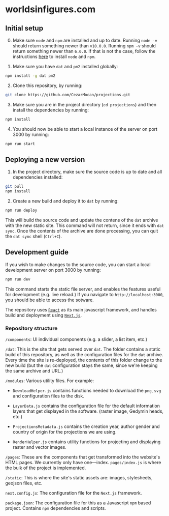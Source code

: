 # worldsinfigures.com

## Initial setup

0. Make sure `node` and `npm` are installed and up to date. Running `node -v` should return something newer than `v10.0.0`. Running `npm -v` should return something newer than `6.0.0`. If that is not the case, follow the instructions [here](https://nodejs.org/en/download/package-manager/) to install `node` and `npm`.

1. Make sure you have `dat` and `pm2` installed globally:

```sh
npm install -g dat pm2
```

2. Clone this repository, by running:

```sh
git clone https://github.com/CezarMocan/projections.git
```

3. Make sure you are in the project directory (`cd projections`) and then install the dependencies by running:

```sh
npm install
```

4. You should now be able to start a local instance of the server on port 3000 by running:

```sh
npm run start
```

## Deploying a new version

1. In the project directory, make sure the source code is up to date and all dependencies installed:

```sh
git pull
npm install
```

2. Create a new build and deploy it to `dat` by running:

```sh
npm run deploy
```

This will build the source code and update the contens of the `dat` archive with the new static site. This command will not return, since it ends with `dat sync`. Once the contents of the archive are done processing, you can quit the `dat sync` shell (`Ctrl+C`).


## Development guide

If you wish to make changes to the source code, you can start a local development server on port 3000 by running:

```sh
npm run dev
```

This command starts the static file server, and enables the features useful for development (e.g. live reload.) If you navigate to `http://localhost:3000`, you should be able to access the sotware.

The repository uses [`React`](https://reactjs.org/) as its main javascript framework, and handles build and deployment using [`Next.js`](https://nextjs.org/).

### Repository structure

`/components`: UI individual components (e.g. a slider, a list item, etc.)

`/dat`: This is the site that gets served over `dat`. The folder contains a static build of this repository, as well as the configuration files for the `dat` archive. Every time the site is re-deployed, the contents of this folder change to the new build (but the `dat` configuration stays the same, since we're keeping the same archive and URL.)

`/modules`: Various utility files. For example:

  - `DownloadHelper.js` contains functions needed to download the `png`, `svg` and configuration files to the disk.

  - `LayerData.js` contains the configuration file for the default information layers that get displayed in the software. (raster image, Gedymin heads, etc.)

  - `ProjectionsMetadata.js` contains the creation year, author gender and country of origin for the projections we are using.

  - `RenderHelper.js` contains utility functions for projecting and displaying raster and vector images.

`/pages`: These are the components that get transformed into the website's HTML pages. We currently only have one—index. `pages/index.js` is where the bulk of the project is implemented.

`/static`: This is where the site's static assets are: images, stylesheets, geojson files, etc.

`next.config.js`: The configuration file for the `Next.js` framework.

`package.json`: The configuration file for this as a Javascript `npm` based project. Contains `npm` dependencies and scripts.
